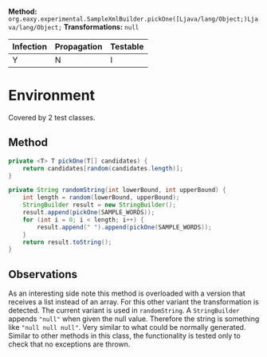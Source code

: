 
**Method:** `org.eaxy.experimental.SampleXmlBuilder.pickOne([Ljava/lang/Object;)Ljava/lang/Object;`
**Transformations:** `null`

| Infection | Propagation | Testable |
|-----------|-------------|----------|
| Y         | N           | I        |

# Environment

Covered by 2 test classes.

## Method

```Java
private <T> T pickOne(T[] candidates) {
    return candidates[random(candidates.length)];
}

private String randomString(int lowerBound, int upperBound) {
    int length = random(lowerBound, upperBound);
    StringBuilder result = new StringBuilder();
    result.append(pickOne(SAMPLE_WORDS));
    for (int i = 0; i < length; i++) {
        result.append(" ").append(pickOne(SAMPLE_WORDS));
    }
    return result.toString();
}
```

## Observations
As an interesting side note this method is overloaded with a version that
receives a list instead of an array. For this other variant the transformation
is detected.
The current variant is used in `randomString`. A `StringBuilder` appends `"null"`
when given the null value. Therefore the string is something like `"null null null"`.
Very similar to what could be normally generated.
Similar to other methods in this class, the functionality is tested only to check
that no exceptions are thrown.
